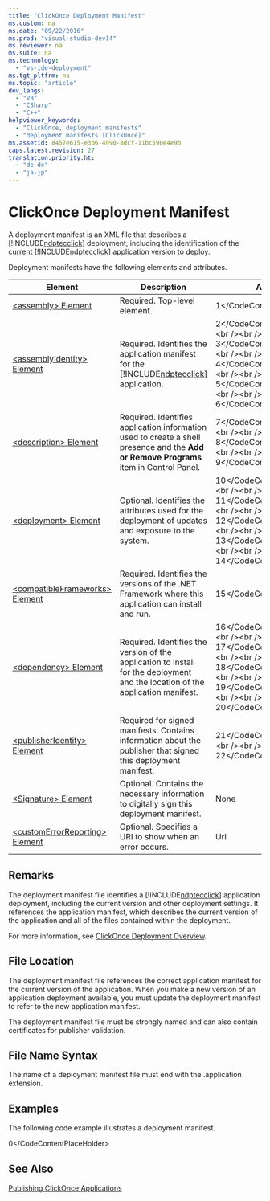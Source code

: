 ```yaml
---
title: "ClickOnce Deployment Manifest"
ms.custom: na
ms.date: "09/22/2016"
ms.prod: "visual-studio-dev14"
ms.reviewer: na
ms.suite: na
ms.technology: 
  - "vs-ide-deployment"
ms.tgt_pltfrm: na
ms.topic: "article"
dev_langs: 
  - "VB"
  - "CSharp"
  - "C++"
helpviewer_keywords: 
  - "ClickOnce, deployment manifests"
  - "deployment manifests [ClickOnce]"
ms.assetid: 8457e615-e3b6-4990-8dcf-11bc590e4e9b
caps.latest.revision: 27
translation.priority.ht: 
  - "de-de"
  - "ja-jp"
---
```

# ClickOnce Deployment Manifest
A deployment manifest is an XML file that describes a [!INCLUDE[ndptecclick](../vs140/includes/ndptecclick_md.md)] deployment, including the identification of the current [!INCLUDE[ndptecclick](../vs140/includes/ndptecclick_md.md)] application version to deploy.  
  
 Deployment manifests have the following elements and attributes.  
  
|Element|Description|Attributes|  
|-------------|-----------------|----------------|  
|[\<assembly> Element](../vs140/-assembly--element--clickonce-deployment-.md)|Required. Top-level element.|<CodeContentPlaceHolder>1\</CodeContentPlaceHolder>|  
|[\<assemblyIdentity> Element](../vs140/-assemblyidentity--element--clickonce-deployment-.md)|Required. Identifies the application manifest for the [!INCLUDE[ndptecclick](../vs140/includes/ndptecclick_md.md)] application.|<CodeContentPlaceHolder>2\</CodeContentPlaceHolder>\<br />\<br /> <CodeContentPlaceHolder>3\</CodeContentPlaceHolder>\<br />\<br /> <CodeContentPlaceHolder>4\</CodeContentPlaceHolder>\<br />\<br /> <CodeContentPlaceHolder>5\</CodeContentPlaceHolder>\<br />\<br /> <CodeContentPlaceHolder>6\</CodeContentPlaceHolder>|  
|[\<description> Element](../vs140/-description--element--clickonce-deployment-.md)|Required. Identifies application information used to create a shell presence and the **Add or Remove Programs** item in Control Panel.|<CodeContentPlaceHolder>7\</CodeContentPlaceHolder>\<br />\<br /> <CodeContentPlaceHolder>8\</CodeContentPlaceHolder>\<br />\<br /> <CodeContentPlaceHolder>9\</CodeContentPlaceHolder>|  
|[\<deployment> Element](../vs140/-deployment--element--clickonce-deployment-.md)|Optional. Identifies the attributes used for the deployment of updates and exposure to the system.|<CodeContentPlaceHolder>10\</CodeContentPlaceHolder>\<br />\<br /> <CodeContentPlaceHolder>11\</CodeContentPlaceHolder>\<br />\<br /> <CodeContentPlaceHolder>12\</CodeContentPlaceHolder>\<br />\<br /> <CodeContentPlaceHolder>13\</CodeContentPlaceHolder>\<br />\<br /> <CodeContentPlaceHolder>14\</CodeContentPlaceHolder>|  
|[\<compatibleFrameworks> Element](../vs140/-compatibleframeworks--element--clickonce-deployment-.md)|Required. Identifies the versions of the .NET Framework where this application can install and run.|<CodeContentPlaceHolder>15\</CodeContentPlaceHolder>|  
|[\<dependency> Element](../vs140/-dependency--element--clickonce-deployment-.md)|Required. Identifies the version of the application to install for the deployment and the location of the application manifest.|<CodeContentPlaceHolder>16\</CodeContentPlaceHolder>\<br />\<br /> <CodeContentPlaceHolder>17\</CodeContentPlaceHolder>\<br />\<br /> <CodeContentPlaceHolder>18\</CodeContentPlaceHolder>\<br />\<br /> <CodeContentPlaceHolder>19\</CodeContentPlaceHolder>\<br />\<br /> <CodeContentPlaceHolder>20\</CodeContentPlaceHolder>|  
|[\<publisherIdentity> Element](../vs140/-publisheridentity--element--clickonce-deployment-.md)|Required for signed manifests. Contains information about the publisher that signed this deployment manifest.|<CodeContentPlaceHolder>21\</CodeContentPlaceHolder>\<br />\<br /> <CodeContentPlaceHolder>22\</CodeContentPlaceHolder>|  
|[\<Signature> Element](../vs140/-signature--element--clickonce-deployment-.md)|Optional. Contains the necessary information to digitally sign this deployment manifest.|None|  
|[\<customErrorReporting> Element](../vs140/-customerrorreporting--element--clickonce-deployment-.md)|Optional. Specifies a URI to show when an error occurs.|Uri|  
  
## Remarks  
 The deployment manifest file identifies a [!INCLUDE[ndptecclick](../vs140/includes/ndptecclick_md.md)] application deployment, including the current version and other deployment settings. It references the application manifest, which describes the current version of the application and all of the files contained within the deployment.  
  
 For more information, see [ClickOnce Deployment Overview](../vs140/clickonce-security-and-deployment.md).  
  
## File Location  
 The deployment manifest file references the correct application manifest for the current version of the application. When you make a new version of an application deployment available, you must update the deployment manifest to refer to the new application manifest.  
  
 The deployment manifest file must be strongly named and can also contain certificates for publisher validation.  
  
## File Name Syntax  
 The name of a deployment manifest file must end with the .application extension.  
  
## Examples  
 The following code example illustrates a deployment manifest.  
  
<CodeContentPlaceHolder>0\</CodeContentPlaceHolder>  
## See Also  
 [Publishing ClickOnce Applications](../vs140/publishing-clickonce-applications.md)
